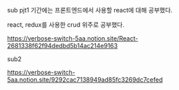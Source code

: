 sub pjt1 기간에는 프론트엔드에서 사용할 react에 대해 공부했다. 

react, redux를 사용한 crud 위주로 공부했다.



https://verbose-switch-5aa.notion.site/React-2681338f62f94dedbd5b14ac214e9163



sub2

https://verbose-switch-5aa.notion.site/9292cac7138949ad85fc3269dc7cefed

